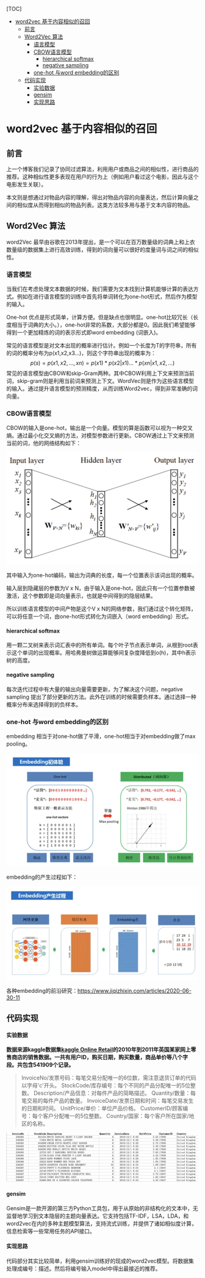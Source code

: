 [TOC]

- [word2vec 基于内容相似的召回](#word2vec----------)
  * [前言](#--)
  * [Word2Vec 算法](#word2vec---)
    + [语言模型](#----)
    + [CBOW语言模型](#cbow----)
      - [hierarchical softmax](#hierarchical-softmax)
      - [negative sampling](#negative-sampling)
    + [one-hot 与word embedding的区别](#one-hot--word-embedding---)
  * [代码实现](#----)
      - [实验数据](#----)
      - [gensim](#gensim)
      - [实现思路](#----)

# word2vec 基于内容相似的召回



## 前言

上一个博客我们记录了协同过滤算法，利用用户或商品之间的相似性，进行商品的推荐。这种相似性更多表现在用户的行为上（例如用户看过这个电影，因此与这个电影发生关联）。

本文则是想通过对物品内容的理解，得出对物品内容的向量表达，然后计算向量之间的相似度从而得到相似的物品列表。这类方法较多用与基于文本内容的物品。



## Word2Vec 算法

word2Vec 最早由谷歌在2013年提出，是一个可以在百万数量级的词典上和上衣数量级的数据集上进行高效训练，得到的词向量可以很好的度量词与词之间的相似性。

### 语言模型

当我们在考虑处理文本数据的时候，我们需要为文本找到计算机能够计算的表达方式。例如在进行语言模型的训练中首先将单词转化为one-hot形式，然后作为模型的输入。

One-hot 优点是形式简单，计算方便。但是缺点也很明显。one-hot比较冗长（长度相当于词典的大小。），one-hot非常的系数，大部分都是0。因此我们希望能够得到一个更加精炼的词的表示形式即word embedding (词嵌入)。

常见的语言模型是对文本出现的概率进行估计。例如一个长度为T的字符串，所有的词的概率分布为p(x1,x2,x3...)，则这个字符串出现的概率为：
$$
p(s) = p(x1,x2,...,xn) = p(x1)*p(x2|x1)...*p(xn|x1,x2,...)
$$
常见的语言模型由CBOW和skip-Gram两种。其中CBOW利用上下文来预测当前词，skip-gram则是利用当前词来预测上下文。WordVec则是作为这些语言模型的输入。通过提升语言模型的预测精度，从而训练Word2vec，得到非常准确的词向量。

### CBOW语言模型

CBOW的输入是one-hot，输出是一个向量。模型的算是函数可以视为一种交叉熵。通过最小化交叉熵的方法，对模型参数进行更新。CBOW通过上下文来预测当前的词，他的网络结构如下：

<img src = "./images/CBOW.png">

其中输入为one-hot编码，输出为词典的长度，每一个位置表示该词出现的概率。

输入层到隐藏层的参数为V x N，由于输入是one-hot，因此只有一个位置参数被激活，这个参数即是词向量表示，也就是中间得到的隐层结果。

所以训练语言模型的中间产物是这个V x N的网络参数，我们通过这个转化矩阵，可以将任意一个词，由one-hot形式转化为词嵌入（word embedding）形式。

#### hierarchical softmax

用一颗二叉树来表示词汇表中的所有单词。每个叶子节点表示单词，从根到root表示这个单词的出现概率。用哈弗曼树做运算能够间复杂度降低到o(h)，其中h表示树的高度。

#### negative sampling 

每次迭代过程中有大量的输出向量需要更新，为了解决这个问题，negative sampling 提出了部分更新的方法。此外在训练的时候需要负样本。通过选择一种概率分布来选择得到的负样本。

### one-hot 与word embedding的区别

embedding 相当于对one-hot做了平滑，one-hot相当于对embedding做了max pooling。

<img src="./images/word2vec_1.png">

embedding的产生过程如下：

<img src = "./images/word2vec_2.png">

各种embedding的前沿研究：https://www.jiqizhixin.com/articles/2020-06-30-11



## 代码实现



#### 实验数据

**数据来源kaggle数据集[kaggle Online Retail](https://archive.ics.uci.edu/ml/machine-learning-databases/00352/)的2010年到2011年英国某家网上零售商店的销售数据。一共有用户ID，购买日期，购买数量，商品单价等八个字段。共包含541909个记录。**

> InvoiceNo/发票号码：每笔交易分配唯一的6位数，需注意退货订单的代码以字母'c'开头。
> StockCode/库存编号：每个不同的产品分配唯一的5位整数。
> Description/产品信息：对每件产品的简略描述。
> Quantity/数量：每笔交易的每件产品的数量。
> InvoiceDate/发票日期和时间：每笔交易发生的日期和时间。
> UnitPrice/单价：单位产品价格。
> CustomerID/顾客编号：每个客户分配唯一的5位整数。
> Country/国家：每个客户所在国家/地区的名称。

<img src = "./images/word2vec_3.png">



#### gensim

Gensim是一款开源的第三方Python工具包，用于从原始的非结构化的文本中，无监督地学习到文本隐层的主题向量表达。它支持包括TF-IDF，LSA，LDA，和word2vec在内的多种主题模型算法，支持流式训练，并提供了诸如相似度计算，信息检索等一些常用任务的API接口。

#### 实现思路

代码部分其实比较简单，利用gensim训练好的现成的word2vec模型。将数据集处理成编号：描述。然后将编号输入model中得出最接近的推荐。

